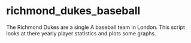 # richmond_dukes_baseball
The Richmond Dukes are a single A baseball team in London. This script looks at there yearly player statistics and plots some graphs.
